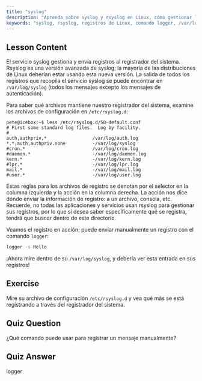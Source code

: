 ```yaml
---
title: "syslog"
description: "Aprenda sobre syslog y rsyslog en Linux, cómo gestionar los registros del sistema y usar el comando logger. ¡Comience con este tutorial para principiantes!"
keywords: "syslog, rsyslog, registros de Linux, comando logger, /var/log/syslog, tutorial de Linux, Linux para principiantes, registro del sistema"
---
```


## Lesson Content

El servicio syslog gestiona y envía registros al registrador del sistema. Rsyslog es una versión avanzada de syslog; la mayoría de las distribuciones de Linux deberían estar usando esta nueva versión. La salida de todos los registros que recopila el servicio syslog se puede encontrar en `/var/log/syslog` (todos los mensajes excepto los mensajes de autenticación).

Para saber qué archivos mantiene nuestro registrador del sistema, examine los archivos de configuración en `/etc/rsyslog.d`:

```plaintext
pete@icebox:~$ less /etc/rsyslog.d/50-default.conf
# First some standard log files.  Log by facility.
#
auth,authpriv.*                 /var/log/auth.log
*.*;auth,authpriv.none          -/var/log/syslog
#cron.*                         /var/log/cron.log
#daemon.*                       -/var/log/daemon.log
kern.*                          -/var/log/kern.log
#lpr.*                          -/var/log/lpr.log
mail.*                          -/var/log/mail.log
#user.*                         -/var/log/user.log
```

Estas reglas para los archivos de registro se denotan por el selector en la columna izquierda y la acción en la columna derecha. La acción nos dice dónde enviar la información de registro: a un archivo, consola, etc. Recuerde, no todas las aplicaciones y servicios usan rsyslog para gestionar sus registros, por lo que si desea saber específicamente qué se registra, tendrá que buscar dentro de este directorio.

Veamos el registro en acción; puede enviar manualmente un registro con el comando `logger`:

```bash
logger -s Hello
```

¡Ahora mire dentro de su `/var/log/syslog`, y debería ver esta entrada en sus registros!

## Exercise

Mire su archivo de configuración `/etc/rsyslog.d` y vea qué más se está registrando a través del registrador del sistema.

## Quiz Question

¿Qué comando puede usar para registrar un mensaje manualmente?

## Quiz Answer

logger
